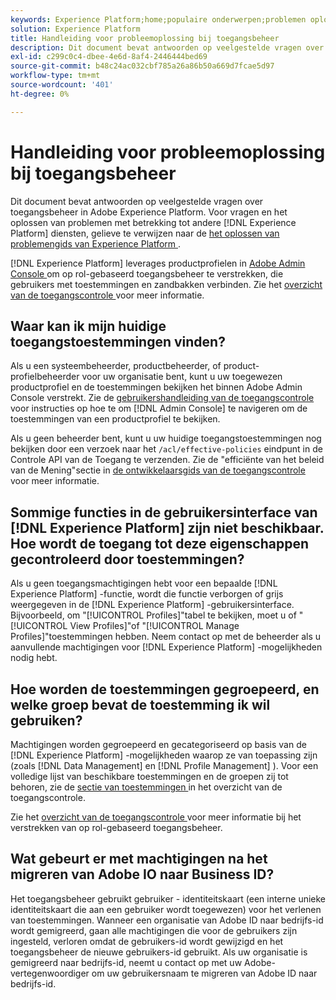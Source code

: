 ```yaml
---
keywords: Experience Platform;home;populaire onderwerpen;problemen oplossen;toegangsbeheer
solution: Experience Platform
title: Handleiding voor probleemoplossing bij toegangsbeheer
description: Dit document bevat antwoorden op veelgestelde vragen over toegangsbeheer in Adobe Experience Platform.
exl-id: c299c0c4-dbee-4e6d-8af4-2446444bed69
source-git-commit: b48c24ac032cbf785a26a86b50a669d7fcae5d97
workflow-type: tm+mt
source-wordcount: '401'
ht-degree: 0%

---
```


# Handleiding voor probleemoplossing bij toegangsbeheer

Dit document bevat antwoorden op veelgestelde vragen over toegangsbeheer in Adobe Experience Platform. Voor vragen en het oplossen van problemen met betrekking tot andere [!DNL Experience Platform] diensten, gelieve te verwijzen naar de [ het oplossen van problemengids van Experience Platform ](../landing/troubleshooting.md).

[!DNL Experience Platform] leverages productprofielen in [ Adobe Admin Console ](https://adminconsole.adobe.com) om op rol-gebaseerd toegangsbeheer te verstrekken, die gebruikers met toestemmingen en zandbakken verbinden.  Zie het [ overzicht van de toegangscontrole ](home.md) voor meer informatie.

## Waar kan ik mijn huidige toegangstoestemmingen vinden?

Als u een systeembeheerder, productbeheerder, of product-profielbeheerder voor uw organisatie bent, kunt u uw toegewezen productprofiel en de toestemmingen bekijken het binnen Adobe Admin Console verstrekt. Zie de [ gebruikershandleiding van de toegangscontrole ](./ui/overview.md) voor instructies op hoe te om [!DNL Admin Console] te navigeren om de toestemmingen van een productprofiel te bekijken.

Als u geen beheerder bent, kunt u uw huidige toegangstoestemmingen nog bekijken door een verzoek naar het `/acl/effective-policies` eindpunt in de Controle API van de Toegang te verzenden. Zie de &quot;efficiënte van het beleid van de Mening&quot;sectie in [ de ontwikkelaarsgids van de toegangscontrole ](./api/effective-policies.md) voor meer informatie.

## Sommige functies in de gebruikersinterface van [!DNL Experience Platform] zijn niet beschikbaar. Hoe wordt de toegang tot deze eigenschappen gecontroleerd door toestemmingen?

Als u geen toegangsmachtigingen hebt voor een bepaalde [!DNL Experience Platform] -functie, wordt die functie verborgen of grijs weergegeven in de [!DNL Experience Platform] -gebruikersinterface. Bijvoorbeeld, om &quot;[!UICONTROL Profiles]&quot;tabel te bekijken, moet u of &quot; [!UICONTROL View Profiles]&quot;of &quot;[!UICONTROL Manage Profiles]&quot;toestemmingen hebben. Neem contact op met de beheerder als u aanvullende machtigingen voor [!DNL Experience Platform] -mogelijkheden nodig hebt.

## Hoe worden de toestemmingen gegroepeerd, en welke groep bevat de toestemming ik wil gebruiken?

Machtigingen worden gegroepeerd en gecategoriseerd op basis van de [!DNL Experience Platform] -mogelijkheden waarop ze van toepassing zijn (zoals [!DNL Data Management] en [!DNL Profile Management] ). Voor een volledige lijst van beschikbare toestemmingen en de groepen zij tot behoren, zie de [ sectie van toestemmingen ](home.md#permissions) in het overzicht van de toegangscontrole.

Zie het [ overzicht van de toegangscontrole ](home.md) voor meer informatie bij het verstrekken van op rol-gebaseerd toegangsbeheer.

## Wat gebeurt er met machtigingen na het migreren van Adobe IO naar Business ID?

Het toegangsbeheer gebruikt gebruiker - identiteitskaart (een interne unieke identiteitskaart die aan een gebruiker wordt toegewezen) voor het verlenen van toestemmingen. Wanneer een organisatie van Adobe ID naar bedrijfs-id wordt gemigreerd, gaan alle machtigingen die voor de gebruikers zijn ingesteld, verloren omdat de gebruikers-id wordt gewijzigd en het toegangsbeheer de nieuwe gebruikers-id gebruikt. Als uw organisatie is gemigreerd naar bedrijfs-id, neemt u contact op met uw Adobe-vertegenwoordiger om uw gebruikersnaam te migreren van Adobe ID naar bedrijfs-id.
